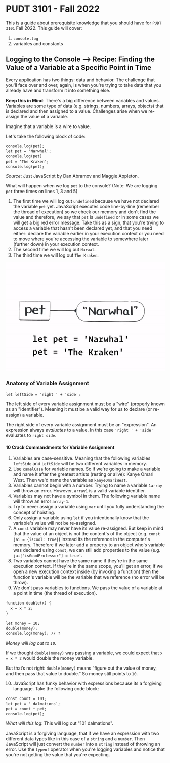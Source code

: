 # PUDT 3101 - Fall 2022

This is a guide about prerequisite knowledge that you should have for `PUDT 3101` Fall 2022. This guide will cover:

1. `console.log`
2. variables and constants

## Logging to the Console --> Recipe: Finding the Value of a Variable at a Specific Point in Time

Every application has two things: data and behavior. The challenge that you'll face over and over, again, is when you're trying to take data that you already have and transform it into something else.

**Keep this in Mind**: There's a big difference between variables and values. Variables are some type of data (e.g. strings, numbers, arrays, objects) that is declared and then assigned to a value. Challenges arise when we re-assign the value of a variable.

Imagine that a variable is a wire to value.

Let's take the following block of code:

```
console.log(pet);
let pet = 'Narwhal';
console.log(pet)
pet = 'The Kraken';
console.log(pet);
```

_Source_: Just JavaScript by Dan Abramov and Maggie Appleton.

What will happen when we log `pet` to the console? (Note: We are logging `pet` three times on lines 1, 3 and 5)

1. The first time we will log out `undefined` because we have not declared the variable `pet` yet. JavaScript executes code line-by-line (remember the thread of execution) so we check our memory and don't find the value and therefore, we say that `pet` is `undefined` or in some cases we will get a big red error message. Take this as a sign, that you're trying to access a variable that hasn't been declared yet, and that you need either: declare the variable earlier in your execution context or you need to move where you're accessing the variable to somewhere later (further down) in your execution context.
2. The second time we will log out `Narwal`.
3. The third time we will log out `The Kraken`.

![GIF image demonstrating variables as wires.](../assets//variable-as-wire.gif)

### Anatomy of Variable Assignment

`let leftSide = 'right ' + 'side';`

The left side of every variable assignment must be a "wire" (properly known as an "identifier"). Meaning it must be a valid way for us to declare (or re-assign) a variable.

The right side of every variable assignment must be an "expression". An expression always _evaluates_ to a value. In this case `'right ' + 'side'` evaluates to `right side`.

#### 10 Crack Commandments for Variable Assignment

1. Variables are case-sensitive. Meaning that the following variables `leftSide` and `LeftSide` will be two different variables in memory.
2. Use `camelCase` for variable names. So if we're going to make a variable and name it after the greatest artists (resting or alive): Kanye Omari West. Then we'd name the variable as `kanyeOmariWest`.
3. Variables cannot begin with a number. Trying to name a variable `1array` will throw an error. However, `array1` is a valid variable identifier.
4. Variables may not have a symbol in them. The following variable name will throw an error `array-1`.
5. Try to never assign a variable using `var` until you fully understanding the concept of hoisting.
6. Only assign a variable using `let` if you intentionally know that the variable's value will not be re-assigned.
7. A `const` variable may never have its value re-assigned. But keep in mind that the value of an object is not the content's of the object (e.g. `const jai = {isCool: true}`) instead its the reference in the computer's memory. Therefore if we later add a property to an object who's variable was declared using `const`, we can still add properties to the value (e.g. `jai["isGoodProfessor"] = true'`.
8. Two variables cannot have the same name if they're in the same execution context. If they're in the same scope, you'll get an error, if we open a new execution context inside (by invoking a function) then the function's variable will be the variable that we reference (no error will be throw).
9. We don't pass variables to functions. We pass the value of a variable at a point in time (the thread of execution).

```
function double(x) {
  x = x * 2;
}

let money = 10;
double(money);
console.log(money); // ?
```

_Money will log out to `10`._

If we thought `double(money)` was passing a variable, we could expect that `x = x * 2` would double the money variable.

But that’s not right: `double(money)` means “figure out the value of money, and then pass that value to double.” So money still points to `10`.

10. JavaScript has funky behavior with expressions because its a forgiving language. Take the following code block:

```
const count = 101;
let pet = ' dalmations`;
pet = count + pet;
console.log(pet);
```

_What will this log_: This will log out "101 dalmations".

JavaScript is a forgiving language, that if we have an expression with two different data types like in this case of a `string` and a `number`. Then JavaScript will just convert the `number` into a `string` instead of throwing an error. Use the `typeof` operator when you're logging variables and notice that you're not getting the value that you're expecting.
